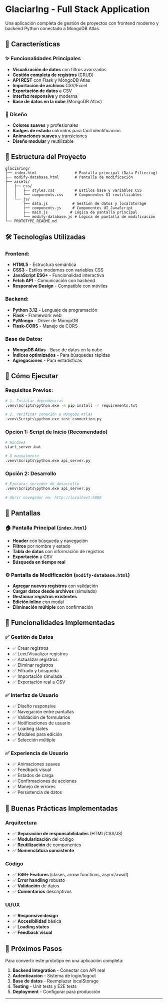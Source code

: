 # GlaciarIng - Full Stack Application

Una aplicación completa de gestión de proyectos con frontend moderno y backend Python conectado a MongoDB Atlas.

## 🚀 Características

### ✨ **Funcionalidades Principales**
- **Visualización de datos** con filtros avanzados
- **Gestión completa de registros** (CRUD)
- **API REST** con Flask y MongoDB Atlas
- **Importación de archivos** CSV/Excel
- **Exportación de datos** a CSV
- **Interfaz responsive** y moderna
- **Base de datos en la nube** (MongoDB Atlas)

### 🎨 **Diseño**
- **Colores suaves** y profesionales
- **Badges de estado** coloridos para fácil identificación
- **Animaciones suaves** y transiciones
- **Diseño modular** y reutilizable

## 📁 Estructura del Proyecto

```
glaciaring/
├── index.html                 # Pantalla principal (Data Filtering)
├── modify-database.html       # Pantalla de modificación
├── assets/
│   ├── css/
│   │   ├── styles.css         # Estilos base y variables CSS
│   │   └── components.css     # Componentes UI reutilizables
│   └── js/
│       ├── data.js           # Gestión de datos y localStorage
│       ├── components.js     # Componentes UI JavaScript
│       ├── main.js          # Lógica de pantalla principal
│       └── modify-database.js # Lógica de pantalla de modificación
└── PROTOTYPE_README.md
```

## 🛠️ Tecnologías Utilizadas

### **Frontend:**
- **HTML5** - Estructura semántica
- **CSS3** - Estilos modernos con variables CSS
- **JavaScript ES6+** - Funcionalidad interactiva
- **Fetch API** - Comunicación con backend
- **Responsive Design** - Compatible con móviles

### **Backend:**
- **Python 3.12** - Lenguaje de programación
- **Flask** - Framework web
- **PyMongo** - Driver de MongoDB
- **Flask-CORS** - Manejo de CORS

### **Base de Datos:**
- **MongoDB Atlas** - Base de datos en la nube
- **Índices optimizados** - Para búsquedas rápidas
- **Agregaciones** - Para estadísticas

## 🚀 Cómo Ejecutar

### **Requisitos Previos:**
```bash
# 1. Instalar dependencias
.venv\Scripts\python.exe -m pip install -r requirements.txt

# 2. Verificar conexión a MongoDB Atlas
.venv\Scripts\python.exe test_connection.py
```

### **Opción 1: Script de Inicio (Recomendado)**
```bash
# Windows
start_server.bat

# O manualmente
.venv\Scripts\python.exe api_server.py
```

### **Opción 2: Desarrollo**
```bash
# Ejecutar servidor de desarrollo
.venv\Scripts\python.exe api_server.py

# Abrir navegador en: http://localhost:5000
```

## 📱 Pantallas

### 🏠 **Pantalla Principal** (`index.html`)
- **Header** con búsqueda y navegación
- **Filtros** por nombre y estado
- **Tabla de datos** con información de registros
- **Exportación** a CSV
- **Búsqueda en tiempo real**

### ⚙️ **Pantalla de Modificación** (`modify-database.html`)
- **Agregar nuevos registros** con validación
- **Cargar datos desde archivos** (simulado)
- **Gestionar registros existentes**
- **Edición inline** con modal
- **Eliminación múltiple** con confirmación

## 🎯 Funcionalidades Implementadas

### ✅ **Gestión de Datos**
- ✅ Crear registros
- ✅ Leer/Visualizar registros
- ✅ Actualizar registros
- ✅ Eliminar registros
- ✅ Filtrado y búsqueda
- ✅ Importación simulada
- ✅ Exportación real a CSV

### ✅ **Interfaz de Usuario**
- ✅ Diseño responsive
- ✅ Navegación entre pantallas
- ✅ Validación de formularios
- ✅ Notificaciones de usuario
- ✅ Loading states
- ✅ Modales para edición
- ✅ Selección múltiple

### ✅ **Experiencia de Usuario**
- ✅ Animaciones suaves
- ✅ Feedback visual
- ✅ Estados de carga
- ✅ Confirmaciones de acciones
- ✅ Manejo de errores
- ✅ Persistencia de datos

## 🔧 Buenas Prácticas Implementadas

### **Arquitectura**
- ✅ **Separación de responsabilidades** (HTML/CSS/JS)
- ✅ **Modularización** del código
- ✅ **Reutilización** de componentes
- ✅ **Nomenclatura consistente**

### **Código**
- ✅ **ES6+ Features** (clases, arrow functions, async/await)
- ✅ **Error handling** robusto
- ✅ **Validación** de datos
- ✅ **Comentarios** descriptivos

### **UI/UX**
- ✅ **Responsive design**
- ✅ **Accesibilidad** básica
- ✅ **Loading states**
- ✅ **Feedback visual**

## 🚀 Próximos Pasos

Para convertir este prototipo en una aplicación completa:

1. **Backend Integration** - Conectar con API real
2. **Autenticación** - Sistema de login/logout
3. **Base de datos** - Reemplazar localStorage
4. **Testing** - Unit tests y E2E tests
5. **Deployment** - Configurar para producción

---